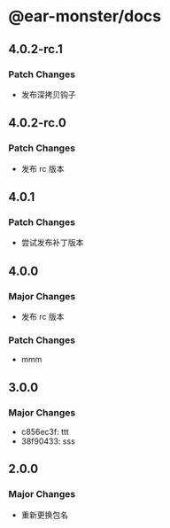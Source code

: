 # @ear-monster/docs

## 4.0.2-rc.1

### Patch Changes

-   发布深拷贝钩子

## 4.0.2-rc.0

### Patch Changes

-   发布 rc 版本

## 4.0.1

### Patch Changes

-   尝试发布补丁版本

## 4.0.0

### Major Changes

-   发布 rc 版本

### Patch Changes

-   mmm

## 3.0.0

### Major Changes

-   c856ec3f: ttt
-   38f90433: sss

## 2.0.0

### Major Changes

-   重新更换包名
